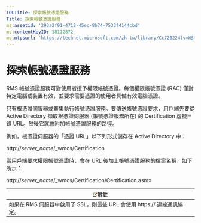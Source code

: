 ```yaml
---
TOCTitle: 探索帳號憑證服務
Title: 探索帳號憑證服務
ms:assetid: '293a2f91-4712-45ec-8b74-7533f4144cbd'
ms:contentKeyID: 18112872
ms:mtpsurl: 'https://technet.microsoft.com/zh-tw/library/Cc720224(v=WS.10)'
---
```


探索帳號憑證服務
================

RMS 帳號憑證服務可對使用者授予權限帳號憑證。每個權限帳號憑證 (RAC) 僅對特定電腦或裝置有效，並要求需要憑證的使用者具備有效電腦憑證。

只有根憑證伺服器或叢集執行帳號憑證服務。要傳送帳號憑證要求，用戶端先要從 Active Directory 擷取根憑證伺服器 (帳號憑證服務所在) 的 Certification 虛擬目錄 URL。然後它就會附加帳號憑證服務的路徑。

例如，根憑證伺服器的「憑證 URL」以下列形式儲存在 Active Directory 中：

http://*server\_name*/\_wmcs/Certification

當用戶端要求權限帳號憑證時，會在 URL 後加上帳號憑證服務的檔案名稱，如下所示：

http://*server\_name*/\_wmcs/Certification/Certification.asmx

| ![](images/Cc720224.note(WS.10).gif)附註    |
|--------------------------------------------------------------------------|
| 如果在 RMS 伺服器中啟用了 SSL，則這些 URL 會使用 https:// 連線通訊協定。 |

